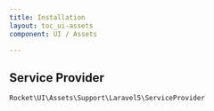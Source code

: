 ```yaml
---
title: Installation
layout: toc_ui-assets
component: UI / Assets

---
```

## Service Provider

`Rocket\UI\Assets\Support\Laravel5\ServiceProvider`
